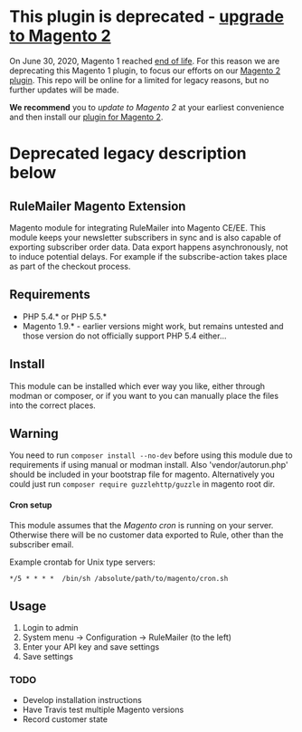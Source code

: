 # This plugin is deprecated - [upgrade to Magento 2](https://github.com/rulecom/rulemailer2)
On June 30, 2020, Magento 1 reached [end of life](https://community.magento.com/t5/Magento-DevBlog/How-Extension-Developers-Can-Prepare-for-M1-End-of-Life/ba-p/446216). For this reason we are deprecating this Magento 1 plugin, to focus our efforts on our [Magento 2 plugin](https://github.com/rulecom/rulemailer2). 
This repo will be online for a limited for legacy reasons, but no further updates will be made.   

**We recommend** you to *update to Magento 2* at your earliest convenience and then install our [plugin for Magento 2](https://github.com/rulecom/rulemailer2).  



# Deprecated legacy description below
## RuleMailer Magento Extension


Magento module for integrating RuleMailer into Magento CE/EE. This module keeps your newsletter subscribers in sync and is also capable of exporting subscriber order data.
Data export happens asynchronously, not to induce potential delays. For example if the subscribe-action takes place as part of the checkout process.

## Requirements

- PHP 5.4.* or PHP 5.5.*
- Magento 1.9.* - earlier versions might work, but remains untested and those version do not officially support PHP 5.4 either...

## Install

This module can be installed which ever way you like, either through modman or composer, or if you want to you can manually place the files into the correct places.

## Warning

You need to run `composer install --no-dev` before using this module due to requirements if using manual or modman install. Also 'vendor/autorun.php' should be included in your bootstrap file for magento.
Alternatively you could just run `composer require guzzlehttp/guzzle` in magento root dir.


#### Cron setup
This module assumes that the *Magento cron* is running on your server. Otherwise there will be no customer data exported to Rule, other than the subscriber email.

Example crontab for Unix type servers:

	*/5 * * * *  /bin/sh /absolute/path/to/magento/cron.sh


## Usage

1. Login to admin
1. System menu &rarr; Configuration &rarr; RuleMailer (to the left)
1. Enter your API key and save settings
1. Save settings

### TODO

- Develop installation instructions
- Have Travis test multiple Magento versions
- Record customer state
